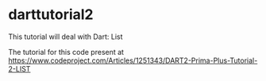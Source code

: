 # darttutorial2

This tutorial will deal with Dart: List

The tutorial for this code present at https://www.codeproject.com/Articles/1251343/DART2-Prima-Plus-Tutorial-2-LIST
